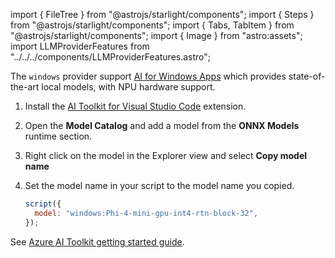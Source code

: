 import { FileTree } from "@astrojs/starlight/components";
import { Steps } from "@astrojs/starlight/components";
import { Tabs, TabItem } from "@astrojs/starlight/components";
import { Image } from "astro:assets";
import LLMProviderFeatures from "../../../components/LLMProviderFeatures.astro";

The `windows` provider support [AI for Windows Apps](https://learn.microsoft.com/en-us/windows/ai/) which provides state-of-the-art local models, with NPU hardware support.

<Steps>

<ol>
<li>

Install the [AI Toolkit for Visual Studio Code](https://marketplace.visualstudio.com/items?itemName=ms-windows-ai-studio.windows-ai-studio)
extension.

</li>

<li>

Open the **Model Catalog** and add a model from the **ONNX Models** runtime section.

</li>

<li>

Right click on the model in the Explorer view and select **Copy model name**

</li>

<li>

Set the model name in your script to the model name you copied.

```js "windows:"
script({
  model: "windows:Phi-4-mini-gpu-int4-rtn-block-32",
});
```

</li>

</ol>

</Steps>

See [Azure AI Toolkit getting started guide](https://learn.microsoft.com/en-us/windows/ai/toolkit/toolkit-getting-started).
